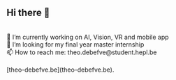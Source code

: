 ## Hi there 👋<br>
<br>
🔭 I’m currently working on AI, Vision, VR and mobile app<br>
👯 I’m looking for my final year master internship<br>
📫 How to reach me: theo.debefve@student.hepl.be<br>
<br>
[theo-debefve.be](theo-debefve.be).<br>
